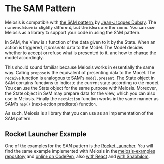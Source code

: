 # The SAM Pattern

Meiosis is compatible with [the SAM pattern](http://sam.js.org), by [Jean-Jacques Dubray](http://www.ebpml.org/about). The nomenclature is slightly different, but the ideas are the same. You can use Meiosis as a library to support your code in using the SAM pattern.

In SAM, the View is a function of the data given to it by the State. When an action is triggered, it *presents* data to the Model. The Model decides whether to accept or refuse what is presented to it, and how to change the model accordingly.

This should sound familiar because Meiosis works in essentially the same way. Calling `propose` is the equivalent of presenting data to the Model. The `receive` function is analogous to SAM's `model.present`. The State object in SAM contains functions to indicate the current state according to the model. You can use the State object for the same purpose with Meiosis. Moreover, the State object in SAM may prepare data for the view, which you can also use in Meiosis. Finally the `nextAction` function works in the same manner as SAM's `nap()` (next-action predicate) function.

As such, Meiosis is a library that you can use as an implementation of the SAM pattern.

## Rocket Launcher Example

One of the examples for the SAM pattern is the [Rocket Launcher](https://bitbucket.org/snippets/jdubray/9dgKp/sam-sample). You will find the same example implemented with Meiosis in the [meiosis-examples repository](https://github.com/foxdonut/meiosis-examples/tree/master/examples/rocket-launcher) and [online on CodePen](http://codepen.io/foxdonut/pen/pbJRrK?editors=1010), also [with React](http://codepen.io/foxdonut/pen/PzqOGG?editors=1010) and [with Snabbdom](http://codepen.io/foxdonut/pen/rLVRPR?editors=1010).
